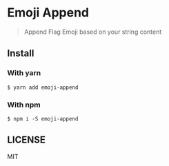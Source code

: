 # Emoji Append

> Append Flag Emoji based on your string content

## Install

### With yarn

```shell
$ yarn add emoji-append
```

### With npm

```shell
$ npm i -S emoji-append
```

## LICENSE

MIT